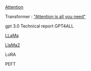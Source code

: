 [Attention](https://arxiv.org/pdf/1409.0473.pdf)

Transformer : ["Attention is all you need"](https://arxiv.org/pdf/1706.03762.pdf)

gpt 3.0 Technical report
GPT4ALL

[LLaMa](https://research.facebook.com/publications/llama-open-and-efficient-foundation-language-models/)

[LlaMa2](https://arxiv.org/pdf/2307.09288.pdf)

LoRA

PEFT
